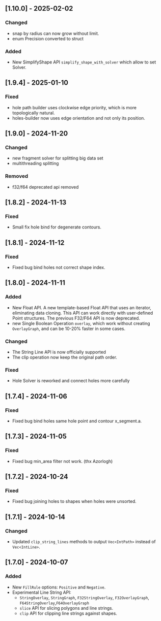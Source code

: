 ## [1.10.0] - 2025-02-02
### Changed
- snap by radius can now grow without limit.
- enum Precision converted to struct
### Added
- New SimplifyShape API `simplify_shape_with_solver` which allow to set Solver.

## [1.9.4] - 2025-01-10
### Fixed
- hole path builder uses clockwise edge priority, which is more topologically natural.
- holes-builder now uses edge orientation and not only its position.

## [1.9.0] - 2024-11-20
### Changed
- new fragment solver for splitting big data set
- multithreading splitting
### Removed
- f32/f64 deprecated api removed
## [1.8.2] - 2024-11-13
### Fixed
- Small fix hole bind for degenerate contours.
## [1.8.1] - 2024-11-12
### Fixed
- Fixed bug bind holes not correct shape index.
## [1.8.0] - 2024-11-11
### Added
- New Float API. A new template-based Float API that uses an iterator, eliminating data cloning. This API can work directly with user-defined Point structures. The previous F32/F64 API is now deprecated. 
- new Single Boolean Operation `overlay`, which work without creating `OverlayGraph`, and can be 10-20% faster in some cases.
### Changed
- The String Line API is now officially supported
- The clip operation now keep the original path order.
### Fixed
- Hole Solver is reworked and connect holes more carefully

## [1.7.4] - 2024-11-06
### Fixed
- Fixed bug bind holes same hole point and contour x_segment.a.
 
## [1.7.3] - 2024-11-05
### Fixed
- Fixed bug min_area filter not work. (thx Azorlogh)

## [1.7.2] - 2024-10-24
### Fixed
- Fixed bug joining holes to shapes when holes were unsorted.

## [1.7.1] - 2024-10-14
### Changed
- Updated `clip_string_lines` methods to output `Vec<IntPath>` instead of `Vec<IntLine>`.

## [1.7.0] - 2024-10-07
### Added
- New `FillRule` options: `Positive` and `Negative`.
- Experimental Line String API:
  - `StringOverlay`, `StringGraph`, `F32StringOverlay`, `F32OverlayGraph`, `F64StringOverlay`,`F64OverlayGraph`
  - `slice` API for slicing polygons and line strings.
  - `clip` API for clipping line strings against shapes.
